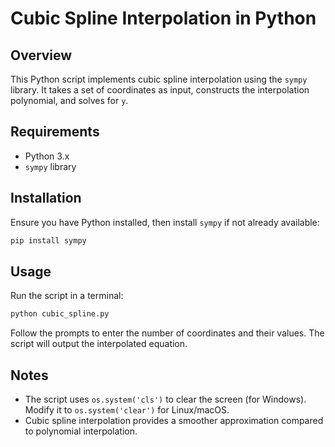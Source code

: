 # Cubic Spline Interpolation in Python

## Overview
This Python script implements cubic spline interpolation using the `sympy` library. It takes a set of coordinates as input, constructs the interpolation polynomial, and solves for `y`.


## Requirements
- Python 3.x
- `sympy` library

## Installation
Ensure you have Python installed, then install `sympy` if not already available:
```bash
pip install sympy
```

## Usage
Run the script in a terminal:
```bash
python cubic_spline.py
```
Follow the prompts to enter the number of coordinates and their values. The script will output the interpolated equation.


## Notes
- The script uses `os.system('cls')` to clear the screen (for Windows). Modify it to `os.system('clear')` for Linux/macOS.
- Cubic spline interpolation provides a smoother approximation compared to polynomial interpolation.


